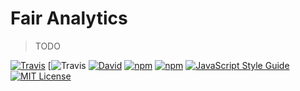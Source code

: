 # Fair Analytics

> TODO

[![Travis](https://img.shields.io/travis/vesparny/fair-analytics.svg)](https://travis-ci.org/vesparny/fair-analytics)
[![Travis](https://img.shields.io/codecov/c/github/vesparny/fair-analytics.svg?style=flat-square)
[![David](https://img.shields.io/david/vesparny/fair-analytics.svg)](https://david-dm.org/vesparny/fair-analytics)
[![npm](https://img.shields.io/npm/v/fair-analytics.svg)](https://www.npmjs.com/package/fair-analytics)
[![npm](https://img.shields.io/npm/dm/fair-analytics.svg)](https://npm-stat.com/charts.html?package=fair-analytics&from=2017-04-01)
[![JavaScript Style Guide](https://img.shields.io/badge/code%20style-standard-brightgreen.svg)](http://standardjs.com/)
[![MIT License](https://img.shields.io/npm/l/fair-analytics.svg?style=flat-square)](https://github.com/vesparny/fair-analytics/blob/master/LICENSE)
